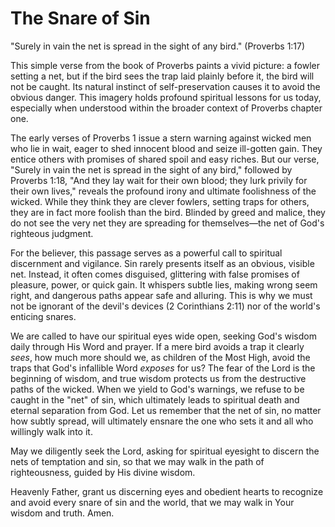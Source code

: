 # The Snare of Sin

"Surely in vain the net is spread in the sight of any bird." (Proverbs 1:17)

This simple verse from the book of Proverbs paints a vivid picture: a fowler setting a net, but if the bird sees the trap laid plainly before it, the bird will not be caught. Its natural instinct of self-preservation causes it to avoid the obvious danger. This imagery holds profound spiritual lessons for us today, especially when understood within the broader context of Proverbs chapter one.

The early verses of Proverbs 1 issue a stern warning against wicked men who lie in wait, eager to shed innocent blood and seize ill-gotten gain. They entice others with promises of shared spoil and easy riches. But our verse, "Surely in vain the net is spread in the sight of any bird," followed by Proverbs 1:18, "And they lay wait for their own blood; they lurk privily for their own lives," reveals the profound irony and ultimate foolishness of the wicked. While they think they are clever fowlers, setting traps for others, they are in fact more foolish than the bird. Blinded by greed and malice, they do not see the very net they are spreading for themselves—the net of God's righteous judgment.

For the believer, this passage serves as a powerful call to spiritual discernment and vigilance. Sin rarely presents itself as an obvious, visible net. Instead, it often comes disguised, glittering with false promises of pleasure, power, or quick gain. It whispers subtle lies, making wrong seem right, and dangerous paths appear safe and alluring. This is why we must not be ignorant of the devil's devices (2 Corinthians 2:11) nor of the world's enticing snares.

We are called to have our spiritual eyes wide open, seeking God's wisdom daily through His Word and prayer. If a mere bird avoids a trap it clearly *sees*, how much more should we, as children of the Most High, avoid the traps that God's infallible Word *exposes* for us? The fear of the Lord is the beginning of wisdom, and true wisdom protects us from the destructive paths of the wicked. When we yield to God's warnings, we refuse to be caught in the "net" of sin, which ultimately leads to spiritual death and eternal separation from God. Let us remember that the net of sin, no matter how subtly spread, will ultimately ensnare the one who sets it and all who willingly walk into it.

May we diligently seek the Lord, asking for spiritual eyesight to discern the nets of temptation and sin, so that we may walk in the path of righteousness, guided by His divine wisdom.

Heavenly Father, grant us discerning eyes and obedient hearts to recognize and avoid every snare of sin and the world, that we may walk in Your wisdom and truth. Amen.
